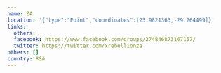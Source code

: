 ```yaml
---
name: ZA
location: '{"type":"Point","coordinates":[23.9821363,-29.264499]}'
links:
  others: 
  facebook: https://www.facebook.com/groups/274846873167157/
  twitter: https://twitter.com/xrebellionza
others: []
country: RSA
---
```

